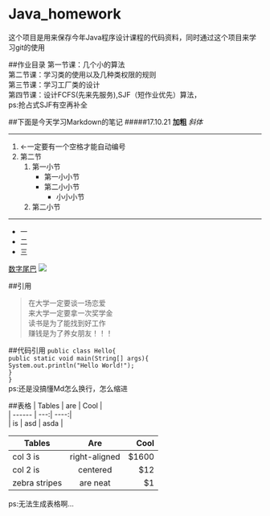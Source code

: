 # Java_homework
这个项目是用来保存今年Java程序设计课程的代码资料，同时通过这个项目来学习git的使用

##作业目录
第一节课：几个小的算法  
第二节课：学习类的使用以及几种类权限的规则  
第三节课：学习工厂类的设计  
第四节课：设计FCFS(先来先服务),SJF（短作业优先）算法，  
		ps:抢占式SJF有空再补全

##下面是今天学习Markdown的笔记
#####17.10.21
**加粗**
*斜体*  

---
1. <-一定要有一个空格才能自动编号  
2. 第二节  
	1. 第一小节
		* 第一小小节
		* 第二小小节
			* 小小小节
	2. 第二小节 

---
- 一
- 二
- 三

[数字尾巴](http://www.dgtle.com)
![](http://s.dgtle.com/forum/201710/17/233647fwb75zqmbe5q6oke.jpg-1200px?imageView2/2/w/960)

##引用
>在大学一定要谈一场恋爱  
>来大学一定要拿一次奖学金  
>读书是为了能找到好工作  
>赚钱是为了养女朋友！！！

##代码引用
`public class Hello{`  
	`public static void main(String[] args){`  
		`System.out.println("Hello World!");`  
	`}`  
`}`  
ps:还是没搞懂Md怎么换行，怎么缩进

##表格
| Tables | are | Cool |  
| ------ | ---:| ----:|  
| is     | asd | asda |


| Tables        | Are           | Cool  |  
| ------------- |:-------------:| -----:|  
| col 3 is      | right-aligned | $1600 |  
| col 2 is      | centered      |   $12 |  
| zebra stripes | are neat      |    $1 |  
ps:无法生成表格啊...